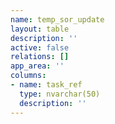 ```yaml
---
name: temp_sor_update
layout: table
description: ''
active: false
relations: []
app_area: ''
columns:
- name: task_ref
  type: nvarchar(50)
  description: ''
---
```


